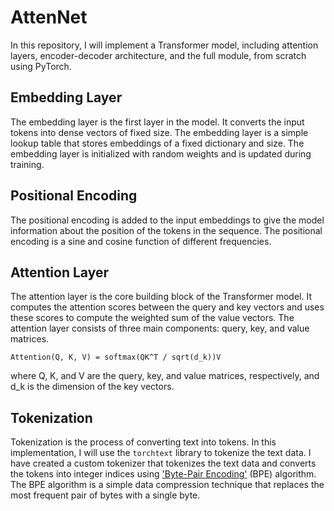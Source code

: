# AttenNet
In this repository, I will implement a Transformer model, including attention layers, encoder-decoder architecture, and the full module, from scratch using PyTorch.


## Embedding Layer

The embedding layer is the first layer in the model. It converts the input tokens into dense vectors of fixed size. The embedding layer is a simple lookup table that stores embeddings of a fixed dictionary and size. The embedding layer is initialized with random weights and is updated during training.



## Positional Encoding

The positional encoding is added to the input embeddings to give the model information about the position of the tokens in the sequence. The positional encoding is a sine and cosine function of different frequencies.



## Attention Layer

The attention layer is the core building block of the Transformer model. It computes the attention scores between the query and key vectors and uses these scores to compute the weighted sum of the value vectors. The attention layer consists of three main components: query, key, and value matrices.

```maths
Attention(Q, K, V) = softmax(QK^T / sqrt(d_k))V
```

where Q, K, and V are the query, key, and value matrices, respectively, and d_k is the dimension of the key vectors.

## Tokenization

Tokenization is the process of converting text into tokens. In this implementation, I will use the `torchtext` library to tokenize the text data. I have created a custom tokenizer that tokenizes the text data and converts the tokens into integer indices using ['Byte-Pair Encoding'](https://towardsdatascience.com/byte-pair-encoding-subword-based-tokenization-algorithm-77828a70bee0) (BPE) algorithm. The BPE algorithm is a simple data compression technique that replaces the most frequent pair of bytes with a single byte. 